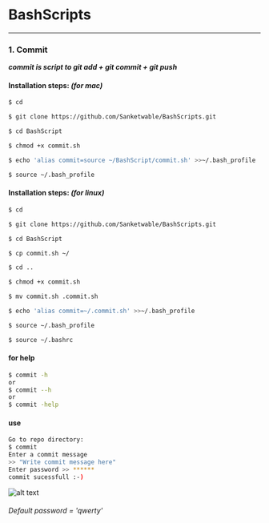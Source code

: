 # BashScripts
****************************************************************************
### 1. Commit

  ***commit is script to git add + git commit + git push***
  
#### Installation steps: *(for mac)*
   ```bash
 $ cd
 
 $ git clone https://github.com/Sanketwable/BashScripts.git
 
 $ cd BashScript
 
 $ chmod +x commit.sh
 
 $ echo 'alias commit=source ~/BashScript/commit.sh' >>~/.bash_profile
 
 $ source ~/.bash_profile
   ```
#### Installation steps: *(for linux)*
   ```bash
 $ cd
 
 $ git clone https://github.com/Sanketwable/BashScripts.git
 
 $ cd BashScript
 
 $ cp commit.sh ~/
 
 $ cd ..
 
 $ chmod +x commit.sh
 
 $ mv commit.sh .commit.sh
 
 $ echo 'alias commit=~/.commit.sh' >>~/.bash_profile
 
 $ source ~/.bash_profile
 
 $ source ~/.bashrc
   ```
#### for help 
  ```bash
  $ commit -h
  or
  $ commit --h
  or
  $ commit -help
  ```
#### use
  ```bash
  Go to repo directory:
  $ commit
  Enter a commit message
  >> "Write commit message here"
  Enter password >> ******
  commit sucessfull :-)
  ```
  ![alt text](https://github.com/Sanketwable/BashScripts/blob/master/img/terminalimage1.png)
###### Default password = 'qwerty'
                        
                      
